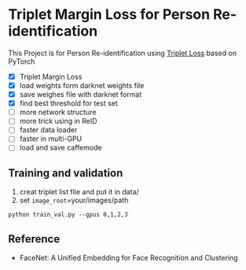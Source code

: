 # Triplet Margin Loss for Person Re-identification 

This Project is for Person Re-identification using [Triplet Loss](https://arxiv.org/abs/1503.03832) based on PyTorch

- [x] Triplet Margin Loss
- [x] load weights form darknet weights file
- [x] save weighes file with darknet format
- [x] find best threshold for test set
- [ ] more network structure 
- [ ] more trick using in ReID
- [ ] faster data loader
- [ ] faster in multi-GPU
- [ ] load and save caffemode

## Training and validation

1. creat triplet list file and put it in data/
2. set `image_root`=your/images/path

```
python train_val.py --gpus 0,1,2,3
```

## Reference

- FaceNet: A Unified Embedding for Face Recognition and Clustering


